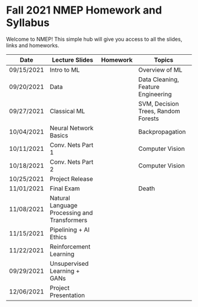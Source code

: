 # Fall 2021 NMEP Homework and Syllabus

Welcome to NMEP! This simple hub will give you access to all the slides, links and homeworks.

| Date | Lecture Slides | Homework | Topics |
|------          |----------------                |----------|--------|
|09/15/2021|Intro to ML                     |          |Overview of ML        |
|09/20/2021|Data                               |          |Data Cleaning, Feature Engineering |
|09/27/2021|Classical ML                  |          |SVM, Decision Trees, Random Forests        |
|10/04/2021|Neural Network Basics  |          |Backpropagation        |
|10/11/2021|Conv. Nets Part 1          |          |Computer Vision        |
|10/18/2021|Conv. Nets Part 2          |          |Computer Vision        |
|10/25/2021|Project Release             |          |        |
|11/01/2021|Final Exam                    |          |Death        |
|11/08/2021|Natural Language Processing and Transformers|          |        |
|11/15/2021|Pipelining + AI Ethics                        |          |        |
|11/22/2021|Reinforcement Learning|          |        |
|09/29/2021|Unsupervised Learning + GANs|          |        |
|12/06/2021|Project Presentation      |          |        |
